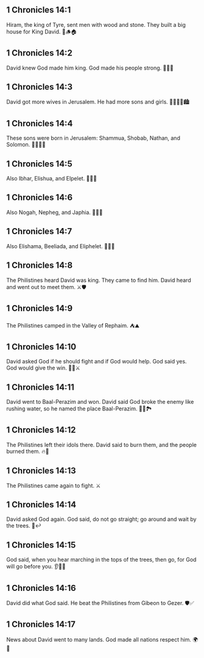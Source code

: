 ## 1 Chronicles 14:1
Hiram, the king of Tyre, sent men with wood and stone. They built a big house for King David. 🧱🪵🏠
## 1 Chronicles 14:2
David knew God made him king. God made his people strong. 👑🙏💪
## 1 Chronicles 14:3
David got more wives in Jerusalem. He had more sons and girls. 👨‍👩‍👧‍👦🏙️
## 1 Chronicles 14:4
These sons were born in Jerusalem: Shammua, Shobab, Nathan, and Solomon. 👶👶👶👶
## 1 Chronicles 14:5
Also Ibhar, Elishua, and Elpelet. 👶👶👶
## 1 Chronicles 14:6
Also Nogah, Nepheg, and Japhia. 👶👶👶
## 1 Chronicles 14:7
Also Elishama, Beeliada, and Eliphelet. 👶👶👶
## 1 Chronicles 14:8
The Philistines heard David was king. They came to find him. David heard and went out to meet them. ⚔️🛡️
## 1 Chronicles 14:9
The Philistines camped in the Valley of Rephaim. ⛺⛰️
## 1 Chronicles 14:10
David asked God if he should fight and if God would help. God said yes. God would give the win. 🙏✅⚔️
## 1 Chronicles 14:11
David went to Baal-Perazim and won. David said God broke the enemy like rushing water, so he named the place Baal-Perazim. 🌊💥🏞️
## 1 Chronicles 14:12
The Philistines left their idols there. David said to burn them, and the people burned them. 🔥🗿
## 1 Chronicles 14:13
The Philistines came again to fight. ⚔️
## 1 Chronicles 14:14
David asked God again. God said, do not go straight; go around and wait by the trees. 🌳↩️
## 1 Chronicles 14:15
God said, when you hear marching in the tops of the trees, then go, for God will go before you. 👂👣🌳
## 1 Chronicles 14:16
David did what God said. He beat the Philistines from Gibeon to Gezer. 🛡️✅
## 1 Chronicles 14:17
News about David went to many lands. God made all nations respect him. 🌍📣
